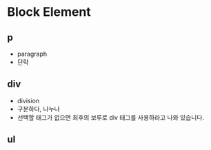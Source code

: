 # Block Element



## p
- paragraph
- 단락


## div
- division
- 구분하다, 나누나
- 선택할 태그가 없으면 최후의 보루로 div 태그를 사용하라고 나와 있습니다.

## ul